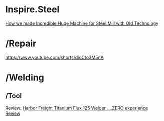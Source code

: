 # Inspire.Steel
[How we made Incredible Huge Machine for Steel Mill with Old Technology](https://youtu.be/0z8r5ngLa5E)


# /Repair
https://www.youtube.com/shorts/dioCto3M5nA

# /Welding
## /Tool
Review: [Harbor Freight Titanium Flux 125 Welder ....ZERO experience Review](https://youtu.be/z64R3YqeL84)
